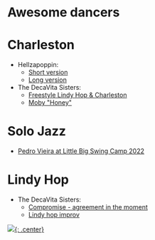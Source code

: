 
# Awesome dancers

# Charleston

- Hellzapoppin: 
    - [Short version](https://www.youtube.com/watch?v=ahoJReiCaPk)
    - [Long version](https://www.youtube.com/watch?v=aQia-42W-v8)
- The DecaVita Sisters:
    - [Freestyle Lindy Hop & Charleston](https://www.youtube.com/watch?v=OV6ZDuczkag)
    - [Moby "Honey"](https://www.youtube.com/watch?v=ciMFQnwfp50)

# Solo Jazz

- [Pedro Vieira at Little Big Swing Camp 2022](https://yewtu.be/watch?v=pmxn2uIVuUY)

# Lindy Hop

- The DecaVita Sisters:
    - [Compromise - agreement in the moment](https://youtu.be/3DhD2u5Eyv8?si=2WKisSvEB3Z8TVMy)
    - [Lindy hop improv](https://www.youtube.com/watch?v=qkdxcdeicLE)

[![](not-by-ai.svg){: .center}](https://notbyai.fyi)

